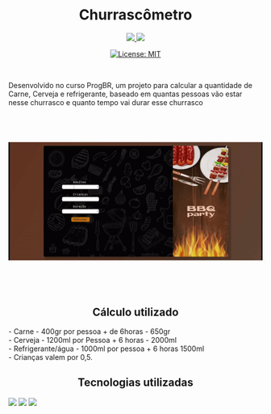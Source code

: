 
<h1 align="center">Churrascômetro</h1>

<div align="center">
<a href="mailto:leonardoandrs15@gmail.com" alt="Gmail" target="_blank">
  <img src="https://img.shields.io/badge/Gmail-D14836?style=for-the-badge&logo=gmail&logoColor=white">
</a>

<a href="https://www.linkedin.com/in/leonardo-matheus-anders-23706920a" alt="Linkedin" target="_blank">
  <img src="https://img.shields.io/badge/LinkedIn-0077B5?style=for-the-badge&logo=linkedin&logoColor=white">
</a>

[![License: MIT](https://img.shields.io/badge/License-MIT-yellow.svg)](https://opensource.org/licenses/MIT)

</div><br>

<p>Desenvolvido no curso ProgBR, um projeto para calcular a quantidade de Carne, Cerveja e refrigerante, baseado em quantas pessoas vão estar nesse churrasco  e quanto tempo vai durar esse churrasco</p><br>


<h1 align="center">
<img alt="Readme" title="Readme" src="./GitHub/gif-projeto-barbecue.gif">
</h1><br><br>

<h2 align="center">Cálculo utilizado</h2>

<p>
- Carne - 400gr por pessoa + de 6horas - 650gr<br>
- Cerveja - 1200ml por Pessoa + 6 horas - 2000ml<br>
- Refrigerante/água - 1000ml por pessoa + 6 horas 1500ml<br>
- Crianças valem por 0,5.
</p>

##

<h2 align="center">Tecnologias utilizadas</h2>

<div display="flex">

<img src="https://img.shields.io/badge/CSS3-1572B6?style=for-the-badge&logo=css3&logoColor=white">
<img src="https://img.shields.io/badge/HTML5-E34F26?style=for-the-badge&logo=html5&logoColor=white">
<img src="https://img.shields.io/badge/JavaScript-F7DF1E?style=for-the-badge&logo=javascript&logoColor=black">

</div>

##

          





